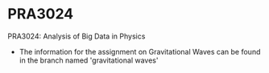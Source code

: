 # PRA3024
PRA3024: Analysis of Big Data in Physics

* The information for the assignment on Gravitational Waves can be found in the branch named 'gravitational waves'
